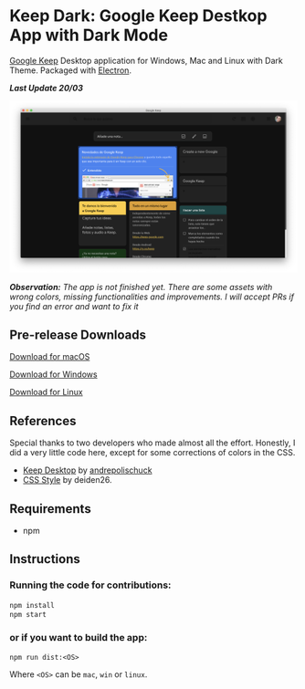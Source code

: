 # Keep Dark: Google Keep Destkop App with Dark Mode
[Google Keep](https://keep.google.com "Google Keep") Desktop application for Windows, Mac and Linux with Dark Theme. Packaged with [Electron](https://electronjs.org/ "Electron").

***Last Update 20/03***

![Keep Dark](https://github.com/lukassr/keep-dark-desktop/blob/master/media/screenshot.png)

***Observation:** The app is not finished yet. There are some assets with wrong colors, missing functionalities and improvements. I will accept PRs if you find an error and want to fix it* 

## Pre-release Downloads
[Download for macOS](https://github.com/lukassr/keep-dark-desktop/releases/download/v0.2.0/Keep.Dark-0.2.0.dmg)

[Download for Windows](https://github.com/lukassr/keep-dark-desktop/releases/download/v0.2.0/Keep.Dark.Setup.0.2.0.exe)

[Download for Linux](https://github.com/lukassr/keep-dark-desktop/releases/download/v0.2.0/keepdark_0.2.0_amd64.deb)
## References
Special thanks to two developers who made almost all the effort. Honestly, I did a very little code here, except for some corrections of colors in the CSS.
- [Keep Desktop]( https://github.com/andrepolischuk/keep) by [andrepolischuck](https://github.com/andrepolischuk/)
- [CSS Style](https://userstyles.org/styles/161659/google-keep-darker-matters) by deiden26.

## Requirements
- npm

## Instructions
### Running the code for contributions:
```
npm install
npm start
```
### or if you want to build the app:
```
npm run dist:<OS>
```
Where `<OS>` can be `mac`, `win` or `linux`.
